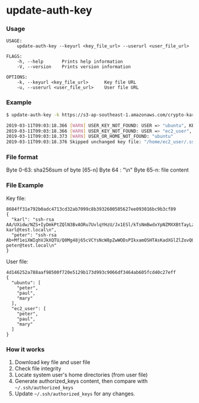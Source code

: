 # update-auth-key

### Usage

```
USAGE:
    update-auth-key --keyurl <key_file_url> --userurl <user_file_url>

FLAGS:
    -h, --help       Prints help information
    -V, --version    Prints version information

OPTIONS:
    -k, --keyurl <key_file_url>      Key file URL
    -u, --userurl <user_file_url>    User file URL
```

### Example 
```bash
$ update-auth-key -k https://s3-ap-southeast-1.amazonaws.com/crypto-karl-test/keylist -u https://s3-ap-southeast-1.amazonaws.com/crypto-karl-test/sample_role.json

2019-03-11T09:03:18.366 [WARN] USER_KEY_NOT_FOUND: USER => "ubuntu", KEY => "mary",
2019-03-11T09:03:18.366 [WARN] USER_KEY_NOT_FOUND: USER => "ec2_user", KEY => "paul",
2019-03-11T09:03:18.373 [WARN] USER_OR_HOME_NOT_FOUND: "ubuntu"
2019-03-11T09:03:18.376 Skipped unchanged key file: "/home/ec2_user/.ssh/authorized_keys"
```

### File format

Byte 0-63: sha256sum of byte [65-n]
Byte 64  : "\n" 
Byte 65-n: file content

### File Example

Key file:

```
8684ff31e792b0adc4713cd32ab7099c8b3932600505627ee093016bc9b3cf89
{
  "karl": "ssh-rsa AA/UXidw/NZS+IyDmkPtZQlN3BvAORu7UvlqYHzU/Jx1ESl/kTsNmBwdxYpNZMXXBtTayLzGIVHUYhZUWimXKLMTRNsLmuwIkJ15CBt3He8MnrkHJf8QGhwWe8PXkWDrMJPoQhWGOMAJkY1cvKweq/PMslLNXE6AChFPuHamL5v6otoYWYfhMhl1RCDD8nd5gCHVuBO5etMguFKdjyAzJ+thORJ7aW8nZKY/7pI/9W8kYmWr0CvHyrgF5a1VPSWENV1SO4sXihhpX4IC56UVU/CktgfqdOvJ7/PVzngvVJc/io2FuiYqdGBNQPoQdDzqoV6ib+A1JCmYtbWe4dP3hCF4kQoIKTG11czYl2PCH9o1vAXKDrCEwIyGoR4ApnaspntZtD5U6DE1b5wiaOCBaqQAhastqNbAE5rr+CVp3m+nZBD6eTC/7Am3/2wchqwrfLllqq5Nw== karl@test.local\n",
  "peter": "ssh-rsa Ab+Mf1eiXWIqhVJkXQTU/Q0Mg48j65cVCYsNcW8pZwWODsPIkxamOSHTAsKadXGlZlZovQ0fvvg+vKcE1Fh+sxMAiQDFGffubEqqJVgi1tFZ/7pI/9W8kYmWr0CvHyrgF5a1VPSWENV1SO4sXihhpX4IC56UVU/CktgfqdOvJ7/PVzngvVJcj7ih5tnBkwKM68UluryP1hdFTuZ9Os3AOIOPzscK9mz0uxUXIx0x3yWqBKikeb4P1saeLpLqDxq/io2FuiYqdGBNQPoQdDzqoV6ib+A1JCmYtbWe4dP3hCF4kQoIKTG11czYl2PCH9o1vAXKDrCEwIyGoR4ApnaspntZtD5U6DE1b5wiaOCBaqQAhastqNbAE5rr+CVp3m+nZBD6eTC/7Am3/2wchqwrfLllqq5Nw== peter@test.local\n"
}
```

User file:

```
4d146252a788aaf98500f720e5129b173d993c9066df3464ab605fcd40c27eff
{
  "ubuntu": [
    "peter",
    "paul",
    "mary"
  ],
  "ec2_user": [
    "peter",
    "paul",
    "mary"
  ]
}
```

### How it works

1. Download key file and user file
2. Check file integrity
3. Locate system user's home directories (from user file) 
4. Generate authorized_keys content, then compare with `~/.ssh/authorized_keys`
5. Update `~/.ssh/authorized_keys` for any changes.

